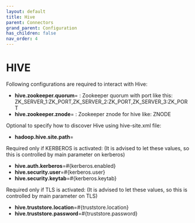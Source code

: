 ```yaml
---
layout: default
title: Hive
parent: Connectors
grand_parent: Configuration
has_children: false
nav_order: 4
---
```


# HIVE

Following configurations are required to interact with Hive:

- **hive.zookeeper.quorum**= : Zookeeper quorum with port like this: ZK_SERVER_1:ZK_PORT,ZK_SERVER_2:ZK_PORT,ZK_SERVER_3:ZK_PORT
- **hive.zookeeper.znode**= : Zookeeper znode for hive like: ZNODE

Optional to specify how to discover Hive using hive-site.xml file:

- **hadoop.hive.site.path**=

Required only if KERBEROS is activated: (It is advised to let these values, so this is controlled by main parameter on kerberos)

- **hive.auth.kerberos**=#{kerberos.enabled}
- **hive.security.user**=#{kerberos.user}
- **hive.security.keytab**=#{kerberos.keytab}

Required only if TLS is activated: (It is advised to let these values, so this is controlled by main parameter on TLS)

- **hive.truststore.location**=#{truststore.location}
- **hive.truststore.password**=#{truststore.password}

